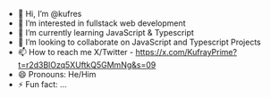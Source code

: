 - 👋 Hi, I’m @kufres
- 👀 I’m interested in fullstack web development 
- 🌱 I’m currently learning JavaScript & Typescript 
- 💞️ I’m looking to collaborate on JavaScript and Typescript Projects 
- 📫 How to reach me X/Twitter - https://x.com/KufrayPrime?t=r2d3BlOzq5XUftkQ5GMmNg&s=09
- 😄 Pronouns: He/Him
- ⚡ Fun fact: ...

<!---
kufres/kufres is a ✨ special ✨ repository because its `README.md` (this file) appears on your GitHub profile.
You can click the Preview link to take a look at your changes.
--->
